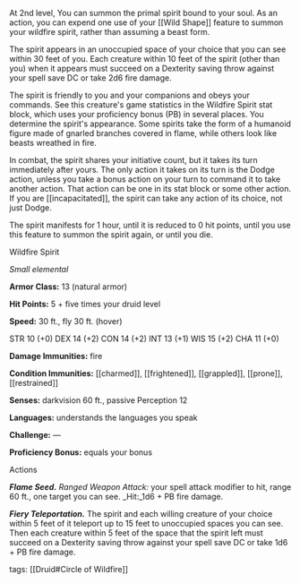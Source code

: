 At 2nd level, You can summon the primal spirit bound to your soul. As an action, you can expend one use of your [[Wild Shape]] feature to summon your wildfire spirit, rather than assuming a beast form.

The spirit appears in an unoccupied space of your choice that you can see within 30 feet of you. Each creature within 10 feet of the spirit (other than you) when it appears must succeed on a Dexterity saving throw against your spell save DC or take 2d6 fire damage.

The spirit is friendly to you and your companions and obeys your commands. See this creature's game statistics in the Wildfire Spirit stat block, which uses your proficiency bonus (PB) in several places. You determine the spirit's appearance. Some spirits take the form of a humanoid figure made of gnarled branches covered in flame, while others look like beasts wreathed in fire.

In combat, the spirit shares your initiative count, but it takes its turn immediately after yours. The only action it takes on its turn is the Dodge action, unless you take a bonus action on your turn to command it to take another action. That action can be one in its stat block or some other action. If you are [[incapacitated]], the spirit can take any action of its choice, not just Dodge.

The spirit manifests for 1 hour, until it is reduced to 0 hit points, until you use this feature to summon the spirit again, or until you die.

Wildfire Spirit

_Small elemental_

**Armor Class:** 13 (natural armor)

**Hit Points:** 5 + five times your druid level

**Speed:** 30 ft., fly 30 ft. (hover)

STR 10 (+0)
DEX 14 (+2)
CON 14 (+2)
INT 13 (+1)
WIS 15 (+2)
CHA 11 (+0)

**Damage Immunities:** fire

**Condition Immunities:** [[charmed]], [[frightened]], [[grappled]], [[prone]], [[restrained]]

**Senses:** darkvision 60 ft., passive Perception 12

**Languages:** understands the languages you speak

**Challenge:** —

**Proficiency Bonus:** equals your bonus

Actions

**_Flame Seed._** _Ranged Weapon Attack:_ your spell attack modifier to hit, range 60 ft., one target you can see. _Hit:_1d6 + PB fire damage.

**_Fiery Teleportation._** The spirit and each willing creature of your choice within 5 feet of it teleport up to 15 feet to unoccupied spaces you can see. Then each creature within 5 feet of the space that the spirit left must succeed on a Dexterity saving throw against your spell save DC or take 1d6 + PB fire damage.

tags: [[Druid#Circle of Wildfire]]